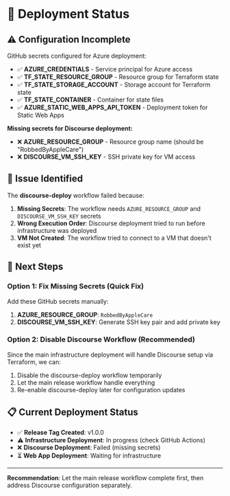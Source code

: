 # 🚀 Deployment Status

## ⚠️ Configuration Incomplete

GitHub secrets configured for Azure deployment:

- ✅ **AZURE_CREDENTIALS** - Service principal for Azure access
- ✅ **TF_STATE_RESOURCE_GROUP** - Resource group for Terraform state
- ✅ **TF_STATE_STORAGE_ACCOUNT** - Storage account for Terraform state  
- ✅ **TF_STATE_CONTAINER** - Container for state files
- ✅ **AZURE_STATIC_WEB_APPS_API_TOKEN** - Deployment token for Static Web Apps

**Missing secrets for Discourse deployment:**
- ❌ **AZURE_RESOURCE_GROUP** - Resource group name (should be "RobbedByAppleCare")
- ❌ **DISCOURSE_VM_SSH_KEY** - SSH private key for VM access

## 🔧 Issue Identified

The **discourse-deploy** workflow failed because:

1. **Missing Secrets**: The workflow needs `AZURE_RESOURCE_GROUP` and `DISCOURSE_VM_SSH_KEY` secrets
2. **Wrong Execution Order**: Discourse deployment tried to run before infrastructure was deployed
3. **VM Not Created**: The workflow tried to connect to a VM that doesn't exist yet

## 🎯 Next Steps

### Option 1: Fix Missing Secrets (Quick Fix)

Add these GitHub secrets manually:

1. **AZURE_RESOURCE_GROUP**: `RobbedByAppleCare`
2. **DISCOURSE_VM_SSH_KEY**: Generate SSH key pair and add private key

### Option 2: Disable Discourse Workflow (Recommended)

Since the main infrastructure deployment will handle Discourse setup via Terraform, we can:

1. Disable the discourse-deploy workflow temporarily
2. Let the main release workflow handle everything
3. Re-enable discourse-deploy later for configuration updates

## 📋 Current Deployment Status

- ✅ **Release Tag Created**: v1.0.0
- ⚠️ **Infrastructure Deployment**: In progress (check GitHub Actions)
- ❌ **Discourse Deployment**: Failed (missing secrets)
- ⏳ **Web App Deployment**: Waiting for infrastructure

---

**Recommendation**: Let the main release workflow complete first, then address Discourse configuration separately.